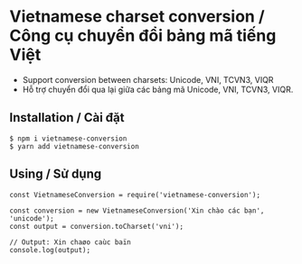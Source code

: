 # Vietnamese charset conversion / Công cụ chuyển đổi bảng mã tiếng Việt

- Support conversion between charsets: Unicode, VNI, TCVN3, VIQR
- Hỗ trợ chuyển đổi qua lại giữa các bảng mã Unicode, VNI, TCVN3, VIQR.

## Installation / Cài đặt

```
$ npm i vietnamese-conversion
$ yarn add vietnamese-conversion
```

## Using / Sử dụng

```
const VietnameseConversion = require('vietnamese-conversion');

const conversion = new VietnameseConversion('Xin chào các bạn', 'unicode');
const output = conversion.toCharset('vni');

// Output: Xin chaøo caùc baïn
console.log(output);
```
